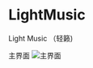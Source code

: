 # LightMusic
Light Music （轻籁)

主界面
![主界面](https://github.com/BrinsLee/LightMusic/master/image/img_main.jpg)
